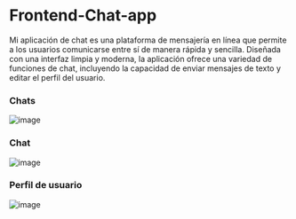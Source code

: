 # Frontend-Chat-app
Mi aplicación de chat es una plataforma de mensajería en línea que permite a los usuarios comunicarse entre sí de manera rápida y sencilla. Diseñada con una interfaz limpia y moderna, la aplicación ofrece una variedad de funciones de chat, incluyendo la capacidad de enviar mensajes de texto y editar el perfil del usuario.


### Chats
![image](https://user-images.githubusercontent.com/44738574/224335107-a3cd69b4-6c3d-4b44-9a25-6e459d0cfced.png)


### Chat 
![image](https://user-images.githubusercontent.com/44738574/224335500-d15465a8-ae50-4885-95ce-5c32ef77a358.png)


### Perfil de usuario
![image](https://user-images.githubusercontent.com/44738574/224335611-1828b3f6-8821-4953-a5a6-9eb04b1f51de.png)

